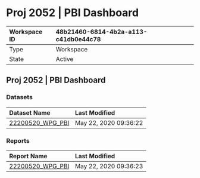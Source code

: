 



# Proj 2052 | PBI Dashboard

|Workspace ID|48b21460-6814-4b2a-a113-c41db0e44c78|
| :--- | :--- |
|Type|Workspace|
|State|Active|

## Proj 2052 | PBI Dashboard

### Datasets

|Dataset Name|Last Modified|
| :--- | :--- |
|[22200520_WPG_PBI](../Datasets/22200520_WPG_PBI.md)|May 22, 2020 09:36:22|

### Reports

|Report Name|Last Modified|
| :--- | :--- |
|[22200520_WPG_PBI](../Reports/22200520_WPG_PBI.md)|May 22, 2020 09:36:23|

